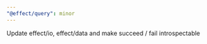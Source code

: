 ```yaml
---
"@effect/query": minor
---
```


Update effect/io, effect/data and make succeed / fail introspectable
